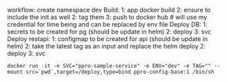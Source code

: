 workflow:
    create namespace dev 
    Build:
        1: app docker build 
        2: ensure to include the init as well
        2: tag them 
        3: push to docker hub # will use my credential for time being and can be replaced by env file
    Deploy DB: 
        1: secrets to be created for pg  (should be update in helm)
        2: deploy
        3: svc 
    Deploy restapi:
        1: configmap to be created for api (should be update in helm)
        2: take the latest tag as an input and replace the helm deploy
        2: deploy
        3: svc


    docker run -it -e SVC="ppro-sample-service" -e ENV="dev" -e TAG="" --mount src=`pwd`,target=/deploy,type=bind ppro-config-base:1 /bin/sh
